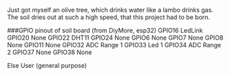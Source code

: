 Just got myself an olive tree, which drinks water like a lambo drinks gas.  
The soil dries out at such a high speed, that this project had to be born.

###GPIO pinout of soil board (from DiyMore, esp32)
GPIO16 	LedLink
GPIO20 	None
GPIO22 	DHT11
GPIO24 	None
GPIO6  	None
GPIO7	 None
GPIO8  	None
GPIO11 	None
GPIO32 	ADC Range 1
GPIO33	 Led 1
GPIO34 	ADC Range 2
GPIO37 	None
GPIO38 	None

Else   User (general purpose)
